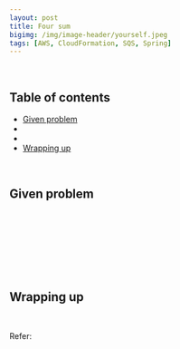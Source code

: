 ```yaml
---
layout: post
title: Four sum
bigimg: /img/image-header/yourself.jpeg
tags: [AWS, CloudFormation, SQS, Spring]
---
```





<br>

## Table of contents
- [Given problem](#given-problem)
- []()
- []()
- [Wrapping up](#wrapping-up)


<br>

## Given problem






<br>

## 






<br>

## 





<br>

## Wrapping up




<br>

Refer:

[]()
